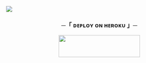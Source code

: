 
 <img src="https://readme-typing-svg.herokuapp.com?color=FF0000&width=420&lines=🧋+ⓃⓎⓀⒶⒶ+ⓂⓊⓈⒾⒸ+ⒷⓄⓉ+🧋">





<h3 align="center">
    ─「 ᴅᴇᴩʟᴏʏ ᴏɴ ʜᴇʀᴏᴋᴜ 」─
</h3>

<p align="center"><a href="https://dashboard.heroku.com/new?template=https://github.com/Trishanomer/roymusic"> <img src="https://img.shields.io/badge/Deploy%20On%20Heroku-00FFFF?style=for-the-badge&logo=heroku" width="220" height="60"/></a></p>


